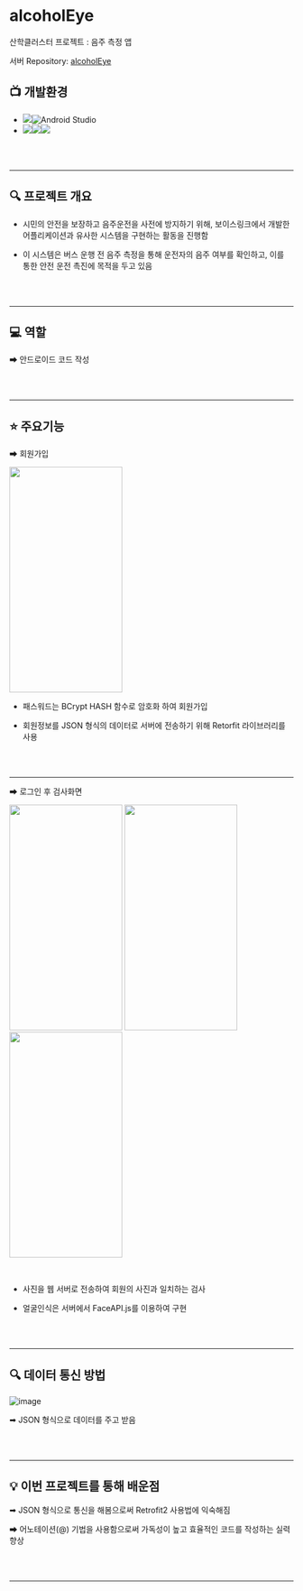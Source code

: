 # alcoholEye
산학클러스터 프로젝트 : 음주 측정 앱

서버 Repository: [alcoholEye](https://github.com/jhchon/alcoholEye)

## 📺 개발환경
- <img src="https://img.shields.io/badge/IDE-%23121011?style=for-the-badge">![Android Studio](https://img.shields.io/badge/Android%20Studio-3DDC84.svg?&style=for-the-badge&logo=Android%20Studio&logoColor=white)
- <img src="https://img.shields.io/badge/Language-%23121011?style=for-the-badge"><img src="https://img.shields.io/badge/java-%23ED8B00?style=for-the-badge&logo=openjdk&logoColor=white"><img src="https://img.shields.io/badge/18-515151?style=for-the-badge">

<br/><br/>
<hr>

## 🔍 프로젝트 개요

- 시민의 안전을 보장하고 음주운전을 사전에 방지하기 위해, 보이스링크에서 개발한 어플리케이션과 유사한 시스템을 구현하는 활동을 진행함

- 이 시스템은 버스 운행 전 음주 측정을 통해 운전자의 음주 여부를 확인하고, 이를 통한 안전 운전 촉진에 목적을 두고 있음

<br/><br/>
<hr>

## 💻 역할

➡ 안드로이드 코드 작성

<br/><br/>
<hr>

## ⭐ 주요기능

➡ 회원가입

<img src="https://github.com/moonjinho99/AlcoholEyeApp/assets/117807455/2d60cd73-b358-4692-a122-12625ea75a24" width="200" height="400">

<br/>

- 패스워드는 BCrypt HASH 함수로 암호화 하여 회원가입
  
- 회원정보를 JSON 형식의 데이터로 서버에 전송하기 위해 Retorfit 라이브러리를 사용

<br/><br/>
<hr>

➡ 로그인 후 검사화면

<img src="https://github.com/moonjinho99/AlcoholEyeApp/assets/117807455/556fbcfb-126f-448f-a66a-b3a5e18ed374" width="200" height="400"> <img src="https://github.com/moonjinho99/AlcoholEyeApp/assets/117807455/0291b914-84ea-47ac-8d58-c627c38cb249" width="200" height="400"> <img src="https://github.com/moonjinho99/AlcoholEyeApp/assets/117807455/3774b3bb-1528-4baa-994f-f56bf0e734b1" width="200" height="400">

<br/>

- 사진을 웹 서버로 전송하여 회원의 사진과 일치하는 검사

- 얼굴인식은 서버에서 FaceAPI.js를 이용하여 구현

<br/><br/>
<hr>

## 🔍 데이터 통신 방법

![image](https://github.com/moonjinho99/AlcoholEyeApp/assets/117807455/2f47b523-4b07-42ac-a8a9-ab33a947a19e)

➡ JSON 형식으로 데이터를 주고 받음

<br/><br/>
<hr>

## 💡 이번 프로젝트를 통해 배운점

➡ JSON 형식으로 통신을 해봄으로써 Retrofit2 사용법에 익숙해짐

➡ 어노테이션(@) 기법을 사용함으로써 가독성이 높고 효율적인 코드를 작성하는 실력 향상

<br/><br/>
<hr>


